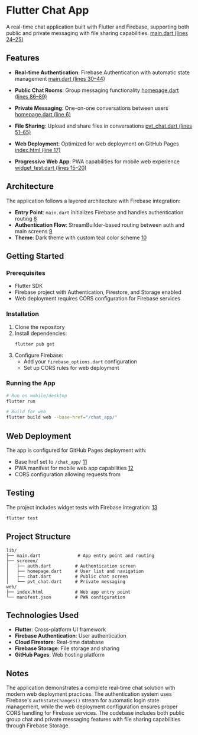 
# Flutter Chat App

A real-time chat application built with Flutter and Firebase, supporting both public and private messaging with file sharing capabilities. [main.dart (lines 24–25)](./lib/main.dart#L24-L25)
 

## Features

- **Real-time Authentication**: Firebase Authentication with automatic state management [main.dart (lines 30–44)](./lib/main.dart#L30-L44)

- **Public Chat Rooms**: Group messaging functionality [homepage.dart (lines 86–89)](./lib/screeen/homepage.dart#L86-L89)

- **Private Messaging**: One-on-one conversations between users [homepage.dart (line 6)](./lib/screeen/homepage.dart#L6)

- **File Sharing**: Upload and share files in conversations [pvt_chat.dart (lines 51–65)](./lib/screeen/pvt_chat.dart#L51-L65)

- **Web Deployment**: Optimized for web deployment on GitHub Pages [index.html (line 17)](./web/index.html#L17)

- **Progressive Web App**: PWA capabilities for mobile web experience [widget_test.dart (lines 15–20)](./test/widget_test.dart#L15-L20)


## Architecture

The application follows a layered architecture with Firebase integration:

- **Entry Point**: `main.dart` initializes Firebase and handles authentication routing [8](./lib/main.dart:9-16)
- **Authentication Flow**: StreamBuilder-based routing between auth and main screens [9](./lib/main.dart:30-45) 
- **Theme**: Dark theme with custom teal color scheme [10](./lib/main.dart:26-29) 

## Getting Started

### Prerequisites

- Flutter SDK
- Firebase project with Authentication, Firestore, and Storage enabled
- Web deployment requires CORS configuration for Firebase services

### Installation

1. Clone the repository
2. Install dependencies:
   ```bash
   flutter pub get
   ```
3. Configure Firebase:
   - Add your `firebase_options.dart` configuration
   - Set up CORS rules for web deployment 

### Running the App

```bash
# Run on mobile/desktop
flutter run

# Build for web
flutter build web --base-href="/chat_app/"
```

## Web Deployment

The app is configured for GitHub Pages deployment with:
- Base href set to `/chat_app/` [11](./web/index.html:17) 
- PWA manifest for mobile web app capabilities [12](./web/index.html:33) 
- CORS configuration allowing requests from 

## Testing

The project includes widget tests with Firebase integration: [13](./test/widget_test.dart:15-20) 

```bash
flutter test
```

## Project Structure

```
lib/
├── main.dart              # App entry point and routing
├── screeen/
│   ├── auth.dart         # Authentication screen
│   ├── homepage.dart     # User list and navigation
│   ├── chat.dart         # Public chat screen
│   └── pvt_chat.dart     # Private messaging
web/
├── index.html            # Web app entry point
└── manifest.json         # PWA configuration
```

## Technologies Used

- **Flutter**: Cross-platform UI framework
- **Firebase Authentication**: User authentication
- **Cloud Firestore**: Real-time database
- **Firebase Storage**: File storage and sharing
- **GitHub Pages**: Web hosting platform

## Notes

The application demonstrates a complete real-time chat solution with modern web deployment practices. The authentication system uses Firebase's `authStateChanges()` stream for automatic login state management, while the web deployment configuration ensures proper CORS handling for Firebase services. The codebase includes both public group chat and private messaging features with file sharing capabilities through Firebase Storage.

